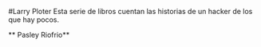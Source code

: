 #Larry Ploter
Esta serie de libros cuentan las historias de un hacker de los que hay pocos.

** Pasley Riofrio**
